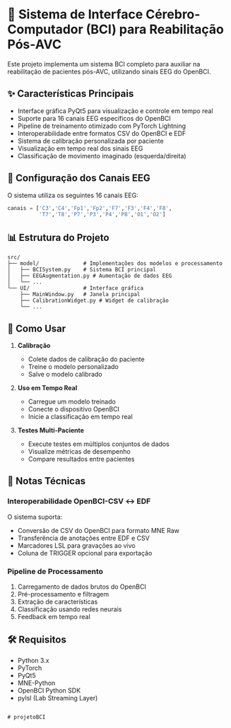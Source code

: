# 🧠 Sistema de Interface Cérebro-Computador (BCI) para Reabilitação Pós-AVC

Este projeto implementa um sistema BCI completo para auxiliar na reabilitação de pacientes pós-AVC, utilizando sinais EEG do OpenBCI.

## ✨ Características Principais

- Interface gráfica PyQt5 para visualização e controle em tempo real
- Suporte para 16 canais EEG específicos do OpenBCI
- Pipeline de treinamento otimizado com PyTorch Lightning
- Interoperabilidade entre formatos CSV do OpenBCI e EDF
- Sistema de calibração personalizada por paciente
- Visualização em tempo real dos sinais EEG
- Classificação de movimento imaginado (esquerda/direita)

## 🔧 Configuração dos Canais EEG

O sistema utiliza os seguintes 16 canais EEG:
```python
canais = ['C3','C4','Fp1','Fp2','F7','F3','F4','F8',
          'T7','T8','P7','P3','P4','P8','O1','O2']
```

## 📊 Estrutura do Projeto

```
src/
├── model/              # Implementações dos modelos e processamento
│   ├── BCISystem.py    # Sistema BCI principal
│   ├── EEGAugmentation.py # Aumentação de dados EEG
│   └── ...
└── UI/                 # Interface gráfica
    ├── MainWindow.py   # Janela principal
    ├── CalibrationWidget.py # Widget de calibração
    └── ...
```

## 🚀 Como Usar

1. **Calibração**
   - Colete dados de calibração do paciente
   - Treine o modelo personalizado
   - Salve o modelo calibrado

2. **Uso em Tempo Real**
   - Carregue um modelo treinado
   - Conecte o dispositivo OpenBCI
   - Inicie a classificação em tempo real

3. **Testes Multi-Paciente**
   - Execute testes em múltiplos conjuntos de dados
   - Visualize métricas de desempenho
   - Compare resultados entre pacientes

## 📝 Notas Técnicas

### Interoperabilidade OpenBCI-CSV ↔ EDF

O sistema suporta:
- Conversão de CSV do OpenBCI para formato MNE Raw
- Transferência de anotações entre EDF e CSV
- Marcadores LSL para gravações ao vivo
- Coluna de TRIGGER opcional para exportação

### Pipeline de Processamento

1. Carregamento de dados brutos do OpenBCI
2. Pré-processamento e filtragem
3. Extração de características
4. Classificação usando redes neurais
5. Feedback em tempo real

## 🛠 Requisitos

- Python 3.x
- PyTorch
- PyQt5
- MNE-Python
- OpenBCI Python SDK
- pylsl (Lab Streaming Layer)
````

# projetoBCI
